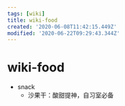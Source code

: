 ```yaml
---
tags: [wiki]
title: wiki-food
created: '2020-06-08T11:42:15.449Z'
modified: '2020-06-22T09:29:43.344Z'
---
```


# wiki-food

- snack
  - 沙果干：酸甜提神，自习室必备
